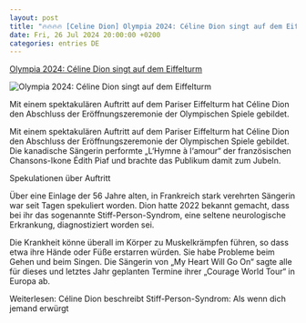 ```yaml
---
layout: post
title: "🔥🔥🔥🔥 [Celine Dion] Olympia 2024: Céline Dion singt auf dem Eiffelturm"
date: Fri, 26 Jul 2024 20:00:00 +0200
categories: entries DE
---
```

[Olympia 2024: Céline Dion singt auf dem Eiffelturm](https://www.noz.de/sport/olympia/artikel/olympia-2024-cline-dion-singt-auf-dem-eiffelturm-47498104)

![Olympia 2024: Céline Dion singt auf dem Eiffelturm](https://images.noz-mhn.de/img/47498132/crop/cbase_16_9-w1200/412783557/327100067/cline-dion.jpg)

Mit einem spektakulären Auftritt auf dem Pariser Eiffelturm hat Céline Dion den Abschluss der Eröffnungszeremonie der Olympischen Spiele gebildet.

Mit einem spektakulären Auftritt auf dem Pariser Eiffelturm hat Céline Dion den Abschluss der Eröffnungszeremonie der Olympischen Spiele gebildet. Die kanadische Sängerin performte „L‘Hymne à l‘amour“ der französischen Chansons-Ikone Édith Piaf und brachte das Publikum damit zum Jubeln.

Spekulationen über Auftritt

Über eine Einlage der 56 Jahre alten, in Frankreich stark verehrten Sängerin war seit Tagen spekuliert worden. Dion hatte 2022 bekannt gemacht, dass bei ihr das sogenannte Stiff-Person-Syndrom, eine seltene neurologische Erkrankung, diagnostiziert worden sei.

Die Krankheit könne überall im Körper zu Muskelkrämpfen führen, so dass etwa ihre Hände oder Füße erstarren würden. Sie habe Probleme beim Gehen und beim Singen. Die Sängerin von „My Heart Will Go On“ sagte alle für dieses und letztes Jahr geplanten Termine ihrer „Courage World Tour“ in Europa ab.

Weiterlesen: Céline Dion beschreibt Stiff-Person-Syndrom: Als wenn dich jemand erwürgt

